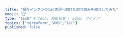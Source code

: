 ```yaml
---
title: "既存インフラのIaC実現へ向けた取り組みを紹介してみた"
emoji: "🐁"
type: "tech" # tech: 技術記事 / idea: アイデア
topics: ["terraform","AWS","IaC"]
published: false
---
```

